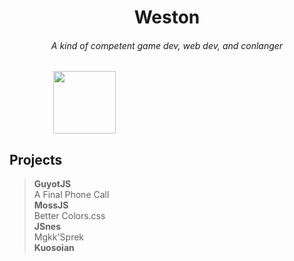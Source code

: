 <h1 align="center">Weston</h1>
<h6 align="center">A kind of competent game dev, web dev, and conlanger</h6>
<p align="left">
  &emsp;&emsp;&emsp;&emsp;&emsp;<img align="center" src="https://classicmc-studios.github.io/guyot/duck.png" width="100" height="100"/>
</p>
<h2>Projects</h2>

> <b>GuyotJS<br/></b>
> A Final Phone Call<br/>
> <b>MossJS<br/></b>
> Better Colors.css<br/>
> <b>JSnes</b><br/>
> Mgkk'Sprek<br/>
> <b>Kuosoian</b>
